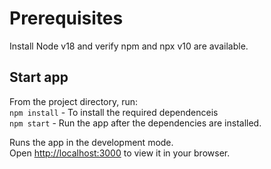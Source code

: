 # Prerequisites

Install Node v18 and verify npm and npx v10 are available.

## Start app

From the project directory, run: \
 `npm install` - To install the required dependenceis \
 `npm start` - Run the app after the dependencies are installed.

Runs the app in the development mode.\
Open [http://localhost:3000](http://localhost:3000) to view it in your browser.

